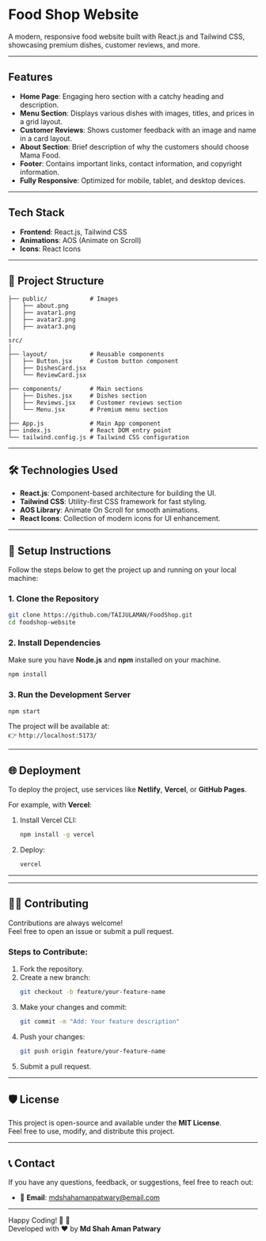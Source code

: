 # Food Shop Website

A modern, responsive food website built with React.js and Tailwind CSS, showcasing premium dishes, customer reviews, and more.

---

## Features

- **Home Page**: Engaging hero section with a catchy heading and description.
- **Menu Section**: Displays various dishes with images, titles, and prices in a grid layout.
- **Customer Reviews**: Shows customer feedback with an image and name in a card layout.
- **About Section**: Brief description of why the customers should choose Mama Food.
- **Footer**: Contains important links, contact information, and copyright information.
- **Fully Responsive**: Optimized for mobile, tablet, and desktop devices.

---

## Tech Stack

- **Frontend**: React.js, Tailwind CSS
- **Animations**: AOS (Animate on Scroll)
- **Icons**: React Icons

---

## 📁 **Project Structure**

```plaintext
├── public/            # Images 
│   ├── about.png
│   ├── avatar1.png
│   ├── avatar2.png
│   ├── avatar3.png
│   
src/
│
├── layout/            # Reusable components
│   ├── Button.jsx     # Custom button component
│   ├── DishesCard.jsx
│   └── ReviewCard.jsx
│
├── components/        # Main sections
│   ├── Dishes.jsx     # Dishes section
│   ├── Reviews.jsx    # Customer reviews section
│   └── Menu.jsx       # Premium menu section
│
├── App.js             # Main App component
├── index.js           # React DOM entry point
└── tailwind.config.js # Tailwind CSS configuration
```

---

## 🛠️ **Technologies Used**

- **React.js**: Component-based architecture for building the UI.  
- **Tailwind CSS**: Utility-first CSS framework for fast styling.  
- **AOS Library**: Animate On Scroll for smooth animations.  
- **React Icons**: Collection of modern icons for UI enhancement.

---

## 🔧 **Setup Instructions**

Follow the steps below to get the project up and running on your local machine:

### 1. **Clone the Repository**
```bash
git clone https://github.com/TAIJULAMAN/FoodShop.git
cd foodshop-website
```

### 2. **Install Dependencies**
Make sure you have **Node.js** and **npm** installed on your machine.

```bash
npm install
```

### 3. **Run the Development Server**
```bash
npm start
```

The project will be available at:  
👉 `http://localhost:5173/`

---

## 🌐 **Deployment**

To deploy the project, use services like **Netlify**, **Vercel**, or **GitHub Pages**.  

For example, with **Vercel**:  
1. Install Vercel CLI:
   ```bash
   npm install -g vercel
   ```
2. Deploy:
   ```bash
   vercel
   ```

---

---

## 👨‍💻 **Contributing**

Contributions are always welcome!  
Feel free to open an issue or submit a pull request.  

### Steps to Contribute:
1. Fork the repository.
2. Create a new branch:
   ```bash
   git checkout -b feature/your-feature-name
   ```
3. Make your changes and commit:
   ```bash
   git commit -m "Add: Your feature description"
   ```
4. Push your changes:
   ```bash
   git push origin feature/your-feature-name
   ```
5. Submit a pull request.

---

## 🛡️ **License**

This project is open-source and available under the **MIT License**.  
Feel free to use, modify, and distribute this project.

---

## 📞 **Contact**

If you have any questions, feedback, or suggestions, feel free to reach out:  

- 📧 **Email**: mdshahamanpatwary@email.com  

---

Happy Coding! 🎉 🚀  
Developed with ❤️ by **Md Shah Aman Patwary**

